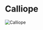 # Calliope

![Calliope](https://user-images.githubusercontent.com/17924059/204841825-e21a5387-4348-4b0c-9b8e-bce636e6eb0d.jpg)
